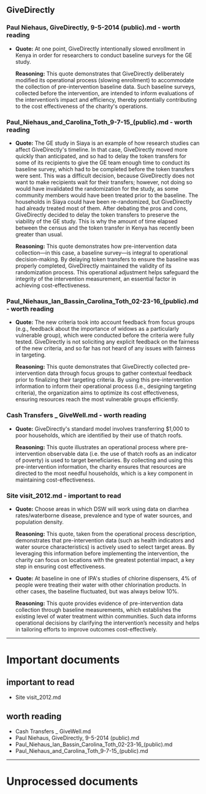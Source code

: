 ## GiveDirectly
### Paul Niehaus, GiveDirectly, 9-5-2014 (public).md - worth reading
- **Quote:** At one point, GiveDirectly intentionally slowed enrollment in Kenya in order for researchers to conduct baseline surveys for the GE study.

  **Reasoning:** This quote demonstrates that GiveDirectly deliberately modified its operational process (slowing enrollment) to accommodate the collection of pre-intervention baseline data. Such baseline surveys, collected before the intervention, are intended to inform evaluations of the intervention’s impact and efficiency, thereby potentially contributing to the cost effectiveness of the charity's operations.


### Paul_Niehaus_and_Carolina_Toth_9-7-15_(public).md - worth reading
- **Quote:** The GE study in Siaya is an example of how research studies can affect GiveDirectly's timeline. In that case, GiveDirectly moved more quickly than anticipated, and so had to delay the token transfers for some of its recipients to give the GE team enough time to conduct its baseline survey, which had to be completed before the token transfers were sent. This was a difficult decision, because GiveDirectly does not want to make recipients wait for their transfers; however, not doing so would have invalidated the randomization for the study, as some community members would have been treated prior to the baseline. The households in Siaya could have been re-randomized, but GiveDirectly had already treated most of them. After debating the pros and cons, GiveDirectly decided to delay the token transfers to preserve the viability of the GE study. This is why the amount of time elapsed between the census and the token transfer in Kenya has recently been greater than usual.

  **Reasoning:** This quote demonstrates how pre-intervention data collection—in this case, a baseline survey—is integral to operational decision-making. By delaying token transfers to ensure the baseline was properly completed, GiveDirectly maintained the validity of its randomization process. This operational adjustment helps safeguard the integrity of the intervention measurement, an essential factor in achieving cost-effectiveness.


### Paul_Niehaus_Ian_Bassin_Carolina_Toth_02-23-16_(public).md - worth reading
- **Quote:** The new criteria took into account feedback from focus groups (e.g., feedback about the importance of widows as a particularly vulnerable group), which were conducted before the criteria were fully tested. GiveDirectly is not soliciting any explicit feedback on the fairness of the new criteria, and so far has not heard of any issues with fairness in targeting.

  **Reasoning:** This quote demonstrates that GiveDirectly collected pre-intervention data through focus groups to gather contextual feedback prior to finalizing their targeting criteria. By using this pre-intervention information to inform their operational process (i.e., designing targeting criteria), the organization aims to optimize its cost effectiveness, ensuring resources reach the most vulnerable groups efficiently.


### Cash Transfers _ GiveWell.md - worth reading
- **Quote:** GiveDirectly's standard model involves transferring $1,000 to poor households, which are identified by their use of thatch roofs.

  **Reasoning:** This quote illustrates an operational process where pre-intervention observable data (i.e. the use of thatch roofs as an indicator of poverty) is used to target beneficiaries. By collecting and using this pre-intervention information, the charity ensures that resources are directed to the most needful households, which is a key component in maintaining cost-effectiveness.


### Site visit_2012.md - important to read
- **Quote:** Choose areas in which DSW will work using data on diarrhea rates/waterborne disease, prevalence and type of water sources, and population density.

  **Reasoning:** This quote, taken from the operational process description, demonstrates that pre-intervention data (such as health indicators and water source characteristics) is actively used to select target areas. By leveraging this information before implementing the intervention, the charity can focus on locations with the greatest potential impact, a key step in ensuring cost effectiveness.

- **Quote:** At baseline in one of IPA's studies of chlorine dispensers, 4% of people were treating their water with other chlorination products. In other cases, the baseline fluctuated, but was always below 10%.

  **Reasoning:** This quote provides evidence of pre-intervention data collection through baseline measurements, which establishes the existing level of water treatment within communities. Such data informs operational decisions by clarifying the intervention’s necessity and helps in tailoring efforts to improve outcomes cost-effectively.




----

# Important documents
## important to read
- Site visit_2012.md
## worth reading
- Cash Transfers _ GiveWell.md
- Paul Niehaus, GiveDirectly, 9-5-2014 (public).md
- Paul_Niehaus_Ian_Bassin_Carolina_Toth_02-23-16_(public).md
- Paul_Niehaus_and_Carolina_Toth_9-7-15_(public).md

----

# Unprocessed documents